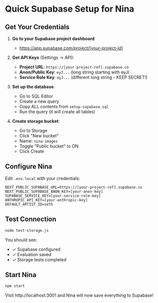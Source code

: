 # Quick Supabase Setup for Nina

## Get Your Credentials

1. **Go to your Supabase project dashboard**
   - https://app.supabase.com/project/[your-project-id]

2. **Get API Keys** (Settings → API):
   - **Project URL**: `https://[your-project-ref].supabase.co`
   - **Anon/Public Key**: `eyJ...` (long string starting with eyJ)
   - **Service Role Key**: `eyJ...` (different long string - KEEP SECRET!)

3. **Set up the database**:
   - Go to SQL Editor
   - Create a new query
   - Copy ALL contents from `setup-supabase.sql`
   - Run the query (it will create all tables)

4. **Create storage bucket**:
   - Go to Storage
   - Click "New bucket"
   - Name: `nina-images`
   - Toggle "Public bucket" to ON
   - Click Create

## Configure Nina

Edit `.env.local` with your credentials:

```env
NEXT_PUBLIC_SUPABASE_URL=https://[your-project-ref].supabase.co
NEXT_PUBLIC_SUPABASE_ANON_KEY=[your-anon-key]
SUPABASE_SERVICE_KEY=[your-service-role-key]
ANTHROPIC_API_KEY=[your-anthropic-key]
DEFAULT_ARTIST_ID=seth
```

## Test Connection

```bash
node test-storage.js
```

You should see:
- ✓ Supabase configured
- ✓ Evaluation saved
- ✓ Storage tests completed

## Start Nina

```bash
npm start
```

Visit http://localhost:3001 and Nina will now save everything to Supabase!